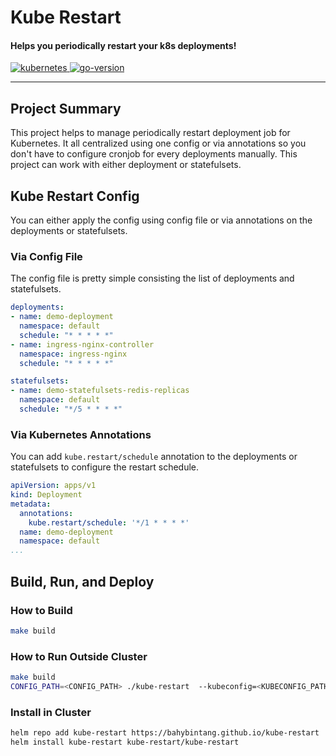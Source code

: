 <h1>Kube Restart</h1>

<h4>Helps you periodically restart your k8s deployments!</h4>

<p>
  <a href="https://github.com/kubernetes/kubernetes/releases">
    <img src="https://img.shields.io/badge/Kubernetes-%3E%3D%201.18-brightgreen" alt="kubernetes">
  </a>
  <a href="https://golang.org/doc/go1.18">
    <img src="https://img.shields.io/github/go-mod/go-version/bahybintang/kube-restart?color=blueviolet" alt="go-version">
  </a>
</p>

<div>
<hr>
</div>


## Project Summary

This project helps to manage periodically restart deployment job for Kubernetes. It all centralized using one config or via annotations so you don't have to configure cronjob for every deployments manually. This project can work with either deployment or statefulsets.

## Kube Restart Config

You can either apply the config using config file or via annotations on the deployments or statefulsets.

### Via Config File

The config file is pretty simple consisting the list of deployments and statefulsets.

```yaml
deployments:
- name: demo-deployment
  namespace: default
  schedule: "* * * * *"
- name: ingress-nginx-controller
  namespace: ingress-nginx
  schedule: "* * * * *"

statefulsets:
- name: demo-statefulsets-redis-replicas
  namespace: default
  schedule: "*/5 * * * *"
```

### Via Kubernetes Annotations

You can add `kube.restart/schedule` annotation to the deployments or statefulsets to configure the restart schedule.

```yaml
apiVersion: apps/v1
kind: Deployment
metadata:
  annotations:
    kube.restart/schedule: '*/1 * * * *'
  name: demo-deployment
  namespace: default
...
```

## Build, Run, and Deploy

### How to Build

```bash
make build
```

### How to Run Outside Cluster

```bash
make build
CONFIG_PATH=<CONFIG_PATH> ./kube-restart  --kubeconfig=<KUBECONFIG_PATH>
```

### Install in Cluster

```bash
helm repo add kube-restart https://bahybintang.github.io/kube-restart
helm install kube-restart kube-restart/kube-restart
```
